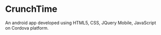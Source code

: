 # CrunchTime
An android app developed using HTML5, CSS, JQuery Mobile, JavaScript on Cordova platform.
